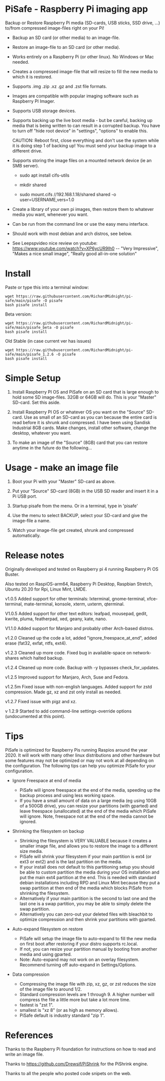 # PiSafe  -  Raspberry Pi imaging app

Backup or Restore Raspberry Pi media (SD-cards, USB sticks, SSD drive, ...) to/from compressed image-files right on your Pi!

 - Backup an SD card (or other media) to an image-file.

 - Restore an image-file to an SD card (or other media).

 - Works entirely on a Raspberry Pi (or other linux).  No Windows or Mac needed. 
 
 - Creates a compressed image-file that will resize to fill the new media to which it is restored.
 
 - Supports .img .zip .xz .gz and .zst file formats.

 - Images are compatible with popular imaging software such as Raspberry PI Imager.
 
 - Supports USB storage devices.
 
 - Supports backing up the live boot media - but be careful, backing up media that is being written to can result in a corrupted backup.  You have to turn off "hide root device" in "settings", "options" to enable this. 
 
    CAUTION: Reboot first, close everything and don't use the system while it is doing step 1 of backing up!  You must send your backup image to a different drive.

 - Supports storing the image files on a mounted network device (ie an SMB server). 
   
   -  sudo apt install cifs-utils 
   
    - mkdir shared
   
    - sudo mount.cifs //192.168.1.18/shared shared -o user=USERNAME,vers=1.0

 - Create a library of your own pi images, then restore them to whatever media you want, whenever you want.  
 
 - Can be run from the command line or use the easy menu interface.

 - Should work with most debian and arch distros, see below.   

 - See Leepspvideo nice review on youtube:  https://www.youtube.com/watch?v=XP6ycUR9Ih0  -- "Very Impressive", "Makes a nice small image", "Really good all-in-one solution"
   

# Install

Paste or type this into a terminal window:

    
    wget https://raw.githubusercontent.com/RichardMidnight/pi-safe/main/pisafe -O pisafe
    bash pisafe install
 
 
Beta version:

    wget https://raw.githubusercontent.com/RichardMidnight/pi-safe/main/pisafe_beta -O pisafe
    bash pisafe install
    
    
Old Stable (in case current ver has issues)

    wget https://raw.githubusercontent.com/RichardMidnight/pi-safe/main/pisafe_1.2.6 -O pisafe
    bash pisafe install
 
 
# Simple Setup
  
   1) Install Raspberry PI OS and PiSafe on an SD card that is large enough to hold some SD image-files.  32GB or 64GB will do.  This is your "Master" SD-card.  Set this aside.
   
   2) Install Raspberry PI OS or whatever OS you want on the "Source" SD-card.  Use as small of an SD-card as you can because the entire card is read before it is shrunk and compressed.  I have been using Sandisk Industrial 8GB cards.  Make changes, install other software, change the desktop, whatever you want.

   3) To make an image of the "Source" (8GB) card that you can restore anytime in the future do the following...
  
  
  
# Usage - make an image file 
   
   1) Boot your Pi with your "Master" SD-card as above.
   
   2) Put your "Source" SD-card (8GB) in the USB SD reader and insert it in a Pi USB port.
   
   3) Startup pisafe from the menu.  Or in a terminal, type in 'pisafe'
        
   4) Use the menu to select BACKUP, select your SD-card and give the image-file a name.
   
   5) Watch your image-file get created, shrunk and compressed automatically.
    
 
   
   
# Release notes   

Originally developed and tested on Raspberry pi 4 running Raspberry Pi OS Buster.

Also tested on RaspiOS-arm64, Raspberry Pi Desktop, Raspbian Stretch, Ubuntu 20.20 for Rpi, Linux Mint, LMDE.

v1.0.5 Added support for other terminals: lxterminal, gnome-terminal, xfce-terminal, mate-terminal, konsole, xterm, uxterm, qterminal.

V1.0.5 Added support for other text editors: leafpad, mousepad, gedit, kwrite, pluma, featherpad, xed, geany, kate, nano.

V1.1.0 Added support for Manjaro and probably other Arch-based distros.

v1.2.0 Cleaned up the code a lot, added "ignore_freespace_at_end", added erase (fat32, exfat, ntfs, ext4).  

v1.2.3 Cleaned up more code. Fixed bug in available-space on network-shares which halted backup.

v1.2.4 Cleaned up more code.  Backup with -y bypasses check_for_updates.

v1.2.5 Improved support for Manjaro, Arch, Suse and Fedora.

v1.2.5m Fixed issue with non-english languages.  Added support for zstd compression.  Made gz, xz and zst only install as needed.

v1.2.7 Fixed issue with pigz and xz.

v 1.2.9 Started to add command-line settings-override options (undocumented at this point).
 
   
 # Tips
 PiSafe is optimized for Raspberry Pis running Raspios around the year 2020.  It will work with many other linux distributions and other hardware but some features may not be optimized or may not work at all depending on the configuration.  The following tips can help you optimize PiSafe for your configuration.
 
  - Ignore Freespace at end of media
    - PiSafe will ignore freespace at the end of the media, speeding up the backup process and using less working space.  
    - If you have a small amount of data on a large media (eg using 10GB of a 500GB drive), you can resize your partitions (with gparted) and leave freespace (unallocated) at the end of the media which PiSafe will ignore.  Note, freespace not at the end of the media cannot be ignored.
 
  - Shrinking the filesystem on backup  
    - Shrinking the filesystem is VERY VALUABLE because it creates a smaller image file, and allows you to restore the image to a different size media.
    - PiSafe will shrink your filesystem if your main partition is ext4 (or ext3 or ext2) and is the last partition on the media.
    - If your install does not default to this partitioning setup you should be able to custom partition the media during your OS installation and put the main ext4 partition at the end.  This is needed with standard debian installations including RPD and Linux Mint because they put a swap partition at then end of the media which blocks PiSafe from shrinking the filesystem.
    - Alternatively if your main partition is the second to last one and the last one is a swap partition, you may be able to simply delete the swap partition.
    - Alternatively you can zero-out your deleted files with bleachbit to optimize compression and then shrink your partitions with gparted.
    
 - Auto-expand filesystem on restore   
    - PiSafe will setup the image file to auto-expand to fill the new media on first boot after restoring if your distro supports rc.local.  
    - If not, you can resize your partition manual by booting from another media and using gparted.
    - Note: Auto-expand may not work on an overlay filesystem.  Recommend turning off auto-expand in Settings/Options.  
   
 - Data compression
    - Compressing the image file with zip, xz, gz, or zst reduces the size of the image file to around 1/2.  
    - Standard compression levels are 1 through 9.  A higher number will compress the file a little more but take a lot more time.
    - fastest is "zst 1".
    - smallest is "xz 8" (or as high as memory allows).
    - PiSafe default is industry standard "zip 1".
   
 # References
 
Thanks to the Raspberry Pi foundation for instructions on how to read and write an image file.

Thanks to https://github.com/Drewsif/PiShrink for the PiShrink engine.

Thanks to all the people who posted code snipets on the web.

    
